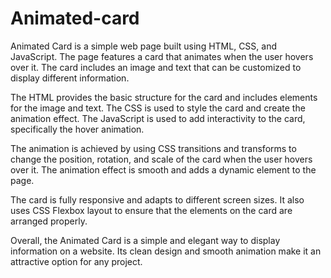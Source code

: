 # Animated-card
Animated Card is a simple web page built using HTML, CSS, and JavaScript. The page features a card that animates when the user hovers over it. The card includes an image and text that can be customized to display different information.

The HTML provides the basic structure for the card and includes elements for the image and text. The CSS is used to style the card and create the animation effect. The JavaScript is used to add interactivity to the card, specifically the hover animation.

The animation is achieved by using CSS transitions and transforms to change the position, rotation, and scale of the card when the user hovers over it. The animation effect is smooth and adds a dynamic element to the page.

The card is fully responsive and adapts to different screen sizes. It also uses CSS Flexbox layout to ensure that the elements on the card are arranged properly.

Overall, the Animated Card is a simple and elegant way to display information on a website. Its clean design and smooth animation make it an attractive option for any project.
